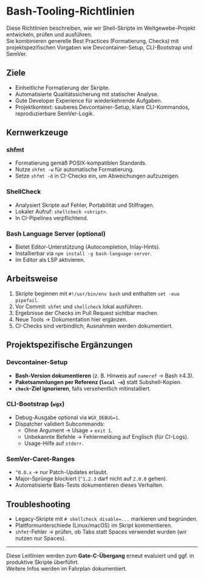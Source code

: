 # Bash-Tooling-Richtlinien

Diese Richtlinien beschreiben, wie wir Shell-Skripte im Weltgewebe-Projekt entwickeln, prüfen und ausführen.  
Sie kombinieren generelle Best Practices (Formatierung, Checks) mit projektspezifischen Vorgaben
wie Devcontainer-Setup, CLI-Bootstrap und SemVer.

## Ziele

- Einheitliche Formatierung der Skripte.
- Automatisierte Qualitätssicherung mit statischer Analyse.
- Gute Developer Experience für wiederkehrende Aufgaben.
- Projektkontext: sauberes Devcontainer-Setup, klare CLI-Kommandos, reproduzierbare SemVer-Logik.

## Kernwerkzeuge

### shfmt

- Formatierung gemäß POSIX-kompatiblen Standards.
- Nutze `shfmt -w` für automatische Formatierung.
- Setze `shfmt -d` in CI-Checks ein, um Abweichungen aufzuzeigen.

### ShellCheck

- Analysiert Skripte auf Fehler, Portabilität und Stilfragen.
- Lokaler Aufruf: `shellcheck <skript>`.
- In CI-Pipelines verpflichtend.

### Bash Language Server (optional)

- Bietet Editor-Unterstützung (Autocompletion, Inlay-Hints).
- Installierbar via `npm install -g bash-language-server`.
- Im Editor als LSP aktivieren.

## Arbeitsweise

1. Skripte beginnen mit `#!/usr/bin/env bash` und enthalten `set -euo pipefail`.
2. Vor Commit: `shfmt` und `shellcheck` lokal ausführen.
3. Ergebnisse der Checks im Pull Request sichtbar machen.
4. Neue Tools → Dokumentation hier ergänzen.
5. CI-Checks sind verbindlich; Ausnahmen werden dokumentiert.

## Projektspezifische Ergänzungen

### Devcontainer-Setup

- **Bash-Version dokumentieren** (z. B. Hinweis auf `nameref` → Bash ≥4.3).
- **Paketsammlungen per Referenz (`local -n`)** statt Subshell-Kopien.
- **`check`-Ziel ignorieren**, falls versehentlich mitinstalliert.

### CLI-Bootstrap (`wgx`)

- Debug-Ausgabe optional via `WGX_DEBUG=1`.
- Dispatcher validiert Subcommands:  
  - Ohne Argument → Usage + `exit 1`.  
  - Unbekannte Befehle → Fehlermeldung auf Englisch (für CI-Logs).  
  - Usage-Hilfe auf `stderr`.

### SemVer-Caret-Ranges

- `^0.0.x` → nur Patch-Updates erlaubt.
- Major-Sprünge blockiert (`^1.2.3` darf nicht auf `2.0.0` gehen).  
- Automatisierte Bats-Tests dokumentieren dieses Verhalten.

## Troubleshooting

- Legacy-Skripte mit `# shellcheck disable=...` markieren und begründen.  
- Plattformunterschiede (Linux/macOS) im Skript kommentieren.  
- `shfmt`-Fehler → prüfen, ob Tabs statt Spaces verwendet wurden (wir nutzen nur Spaces).

---

Diese Leitlinien werden zum **Gate-C-Übergang** erneut evaluiert und ggf. in produktive Skripte überführt.  
Weitere Infos werden im Fahrplan dokumentiert.

